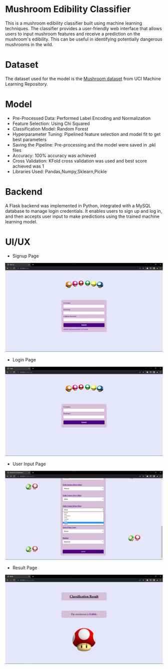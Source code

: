 # Mushroom Edibility Classifier
This is a mushroom edibility classifier built using machine learning techniques. The classifier provides a user-friendly web interface that allows users to input mushroom features and receive a prediction on the mushroom's edibility. This can be useful in identifying potentially dangerous mushrooms in the wild.

# Dataset
The dataset used for the model is the [Mushroom dataset](https://archive.ics.uci.edu/ml/datasets/mushroom) from UCI Machine Learning Repository.

# Model
  * Pre-Processed Data: Performed Label Encoding and Normalization
  * Feature Selection: Using Chi Squared
  * Classification Model: Random Forest
  * Hyperparameter Tuning: Pipelined feature selection and model fit to get best parameters
  * Saving the Pipeline: Pre-processing and the model were saved in .pkl files
  * Accuracy: 100% accuracy was achieved
  * Cross Validation: KFold cross validation was used and best score achieved was 1
  * Libraries Used: Pandas,Numpy,Sklearn,Pickle
  
# Backend
A Flask backend was implemented in Python, integrated with a MySQL database to manage login credentials. It enables users to sign up and log in, and then accepts user input to make predictions using the trained machine learning model.

# UI/UX

  * Signup Page
  <img src="https://github.com/11acm11/Mushroom_Edibility_Classifier/blob/main/Images/signup_page.jpg?raw=true"/>
   
  * Login Page
  <img src="https://github.com/11acm11/Mushroom_Edibility_Classifier/blob/main/Images/login_page.jpg?raw=true"/>
    
  * User Input Page
  <img src="https://github.com/11acm11/Mushroom_Edibility_Classifier/blob/main/Images/user_input.jpg?raw=true"/>
  
  * Result Page
  <img src="https://github.com/11acm11/Mushroom_Edibility_Classifier/blob/main/Images/result.jpg?raw=true"/>
    
    
